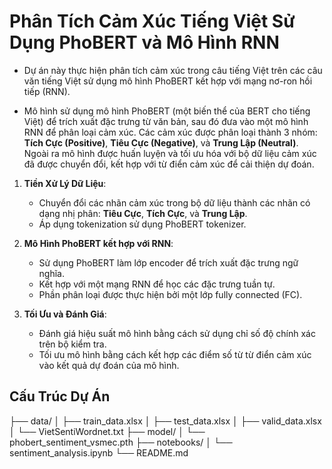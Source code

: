 # Phân Tích Cảm Xúc Tiếng Việt Sử Dụng PhoBERT và Mô Hình RNN
- Dự án này thực hiện phân tích cảm xúc trong câu tiếng Việt trên các câu văn tiếng Việt sử dụng mô hình PhoBERT kết hợp với mạng nơ-ron hồi tiếp (RNN).

- Mô hình sử dụng mô hình PhoBERT (một biến thể của BERT cho tiếng Việt) để trích xuất đặc trưng từ văn bản, sau đó đưa vào một mô hình RNN để phân loại cảm xúc. Các cảm xúc được phân loại thành 3 nhóm: **Tích Cực (Positive)**, **Tiêu Cực (Negative)**, và **Trung Lập (Neutral)**. Ngoài ra mô hình được huấn luyện và tối ưu hóa với bộ dữ liệu cảm xúc đã được chuyển đổi, kết hợp với từ điển cảm xúc để cải thiện dự đoán.

1. **Tiền Xử Lý Dữ Liệu**: 
   - Chuyển đổi các nhãn cảm xúc trong bộ dữ liệu thành các nhãn có dạng nhị phân: **Tiêu Cực**, **Tích Cực**, và **Trung Lập**.
   - Áp dụng tokenization sử dụng PhoBERT tokenizer.

2. **Mô Hình PhoBERT kết hợp với RNN**:
   - Sử dụng PhoBERT làm lớp encoder để trích xuất đặc trưng ngữ nghĩa.
   - Kết hợp với một mạng RNN để học các đặc trưng tuần tự.
   - Phần phân loại được thực hiện bởi một lớp fully connected (FC).

3. **Tối Ưu và Đánh Giá**:
   - Đánh giá hiệu suất mô hình bằng cách sử dụng chỉ số độ chính xác trên bộ kiểm tra.
   - Tối ưu mô hình bằng cách kết hợp các điểm số từ từ điển cảm xúc vào kết quả dự đoán của mô hình.

## Cấu Trúc Dự Án
├── data/
│   ├── train_data.xlsx
│   ├── test_data.xlsx
│   ├── valid_data.xlsx
│   └── VietSentiWordnet.txt
├── model/
│   └── phobert_sentiment_vsmec.pth
├── notebooks/
│   └── sentiment_analysis.ipynb
└── README.md
